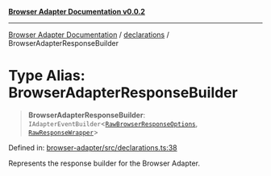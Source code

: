 [**Browser Adapter Documentation v0.0.2**](../../README.md)

***

[Browser Adapter Documentation](../../modules.md) / [declarations](../README.md) / BrowserAdapterResponseBuilder

# Type Alias: BrowserAdapterResponseBuilder

> **BrowserAdapterResponseBuilder**: `IAdapterEventBuilder`\<[`RawBrowserResponseOptions`](../interfaces/RawBrowserResponseOptions.md), [`RawResponseWrapper`](../../RawResponseWrapper/classes/RawResponseWrapper.md)\>

Defined in: [browser-adapter/src/declarations.ts:38](https://github.com/stonemjs/browser-adapter/blob/6ef18a8abc30e2ff2b6f68150987322f98457246/src/declarations.ts#L38)

Represents the response builder for the Browser Adapter.

